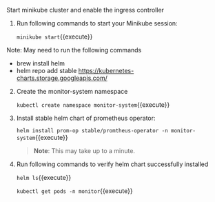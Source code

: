 Start minikube cluster and enable the ingress controller
1. Run following commands to start your Minikube session:

    `minikube start`{{execute}}

Note: May need to run the following commands
- brew install helm
- helm repo add stable https://kubernetes-charts.storage.googleapis.com/

2. Create the monitor-system namespace

    `kubectl create namespace monitor-system`{{execute}}

3. Install stable helm chart of prometheus operator:

    `helm install prom-op stable/promtheus-operator -n monitor-system`{{execute}}

    >**Note**: This may take up to a minute.

4. Run following commands to verify helm chart successfully installed

    `helm ls`{{execute}}

    `kubectl get pods -n monitor`{{execute}}